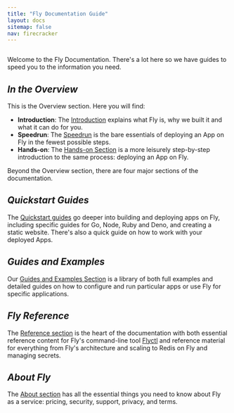 ```yaml
---
title: "Fly Documentation Guide"
layout: docs
sitemap: false
nav: firecracker
---
```


<figure>
  <img src="/public/images/docs-guide.jpg" srcset="/public/images/docs-guide@2x.jpg 2x" alt="">
</figure>

Welcome to the Fly Documentation. There's a lot here so we have guides to speed you to the information you need.

## _In the Overview_

This is the Overview section. Here you will find:

* **Introduction**: The [Introduction](/docs/introduction/) explains what Fly is, why we built it and what it can do for you.
* **Speedrun**: The [Speedrun](/docs/speedrun/) is the bare essentials of deploying an App on Fly in the fewest possible steps.
* **Hands-on**: The [Hands-on Section](/docs/hands-on/start/) is a more leisurely step-by-step introduction to the same process: deploying an App on Fly.

Beyond the Overview section, there are four major sections of the documentation.

## _Quickstart Guides_

The [Quickstart guides](/docs/getting-started/) go deeper into building and deploying apps on Fly, including specific guides for Go, Node, Ruby and Deno, and creating a static website. There's also a quick guide on how to work with your deployed Apps.

## _Guides and Examples_

Our [Guides and Examples Section](/docs/guides/) is a library of both full examples and detailed guides on how to configure and run particular apps or use Fly for specific applications.

## _Fly Reference_

The [Reference section](/docs/reference/) is the heart of the documentation with both essential reference content for Fly's command-line tool [Flyctl](/docs/flyctl/) and reference material for everything from Fly's architecture and scaling to Redis on Fly and managing secrets.

## _About Fly_

The [About section](/docs/about/) has all the essential things you need to know about Fly as a service: pricing, security, support, privacy, and terms.
